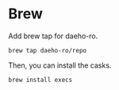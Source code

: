 # Brew
Add brew tap for daeho-ro.
```
brew tap daeho-ro/repo
```
Then, you can install the casks.
```
brew install execs
```
